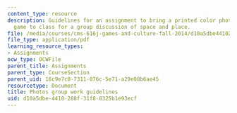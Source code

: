 ```yaml
---
content_type: resource
description: Guidelines for an assignment to bring a printed color photo ofwhere you
  game to class for a group discussion of space and place.
file: /media/courses/cms-616j-games-and-culture-fall-2014/d10a5dbe4410288f31f88325b1e93ecf_MITCMS_616JF14_WorkGuide.pdf
file_type: application/pdf
learning_resource_types:
- Assignments
ocw_type: OCWFile
parent_title: Assignments
parent_type: CourseSection
parent_uid: 16c9e7c0-7311-076c-5e71-a29e08b6ae45
resourcetype: Document
title: Photos group work guidelines
uid: d10a5dbe-4410-288f-31f8-8325b1e93ecf
---
```

